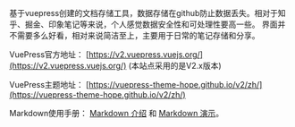 基于vuepress创建的文档存储工具，数据存储在github防止数据丢失。相对于知乎、掘金、印象笔记等来说，个人感觉数据安全性和可处理性要高一些。
界面并不需要多么好看，相对来说简洁至上，主要用于日常的笔记存储和分享。

VuePress官方地址： [https://v2.vuepress.vuejs.org/](https://v2.vuepress.vuejs.org/)  (本站点采用的是V2.x版本)

VuePress主题地址： [https://vuepress-theme-hope.github.io/v2/zh/](https://vuepress-theme-hope.github.io/v2/zh/)

Markdown使用手册： [Markdown 介绍](https://vuepress-theme-hope.github.io/v2/zh/cookbook/markdown/) 和 [Markdown 演示](https://vuepress-theme-hope.github.io/v2/zh/cookbook/markdown/demo.html)。
